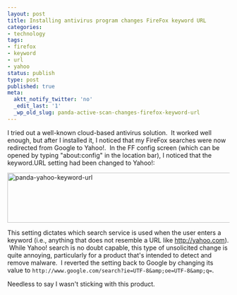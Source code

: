 ```yaml
---
layout: post
title: Installing antivirus program changes FireFox keyword URL
categories:
- technology
tags:
- firefox
- keyword
- url
- yahoo
status: publish
type: post
published: true
meta:
  aktt_notify_twitter: 'no'
  _edit_last: '1'
  _wp_old_slug: panda-active-scan-changes-firefox-keyword-url
---
```

I tried out a well-known cloud-based antivirus solution.  It worked well enough, but after I installed it, I noticed that my FireFox searches were now redirected from Google to Yahoo!.  In the FF config screen (which can be opened by typing "about:config" in the location bar), I noticed that the keyword.URL setting had been changed to Yahoo!:

<img title="panda-yahoo-keyword-url" src="http://www.yentran.org/blog/wp-content/uploads/2012/01/panda-yahoo-keyword-url.png" width="1212" height="113" />

This setting dictates which search service is used when the user enters a keyword (i.e., anything that does not resemble a URL like http://yahoo.com).  While Yahoo! search is no doubt capable, this type of unsolicited change is quite annoying, particularly for a product that's intended to detect and remove malware.  I reverted the setting back to Google by changing its value to `http://www.google.com/search?ie=UTF-8&amp;oe=UTF-8&amp;q=`.

Needless to say I wasn't sticking with this product.
